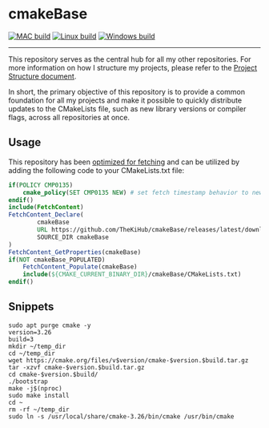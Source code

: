 # cmakeBase


[![MAC build](https://github.com/TheKiHub/cmakeBase/actions/workflows/mac.yml/badge.svg)](https://github.com/TheKiHub/cmakeBase/actions/workflows/mac.yml)
[![Linux build](https://github.com/TheKiHub/cmakeBase/actions/workflows/linux.yml/badge.svg)](https://github.com/TheKiHub/cmakeBase/actions/workflows/linux.yml)
[![Windows build](https://github.com/TheKiHub/cmakeBase/actions/workflows/windows.yml/badge.svg)](https://github.com/TheKiHub/cmakeBase/actions/workflows/windows.yml)


---
This repository serves as the central hub for all my other repositories. For more information on how I structure 
my projects, please refer to the [Project Structure document](doku/ProjectStructure.md).

In short, the primary objective of this repository is to provide a common foundation for all my projects and make 
it possible to quickly distribute updates to the CMakeLists file, such as new library versions or compiler 
flags, across all repositories at once.

## Usage
This repository has been [optimized for fetching](doku/FetchOptimization.md)  and can be utilized by adding the 
following code to your CMakeLists.txt file:
```cmake
if(POLICY CMP0135)
    cmake_policy(SET CMP0135 NEW) # set fetch timestamp behavior to new policy
endif()
include(FetchContent)
FetchContent_Declare(
        cmakeBase
        URL https://github.com/TheKiHub/cmakeBase/releases/latest/download/package_files.zip
        SOURCE_DIR cmakeBase
)
FetchContent_GetProperties(cmakeBase)
if(NOT cmakeBase_POPULATED)
    FetchContent_Populate(cmakeBase)
    include(${CMAKE_CURRENT_BINARY_DIR}/cmakeBase/CMakeLists.txt)
endif()
 ```

## Snippets

``` shell
sudo apt purge cmake -y
version=3.26
build=3
mkdir ~/temp_dir
cd ~/temp_dir
wget https://cmake.org/files/v$version/cmake-$version.$build.tar.gz
tar -xzvf cmake-$version.$build.tar.gz
cd cmake-$version.$build/
./bootstrap
make -j$(nproc)
sudo make install
cd ~
rm -rf ~/temp_dir
sudo ln -s /usr/local/share/cmake-3.26/bin/cmake /usr/bin/cmake
```